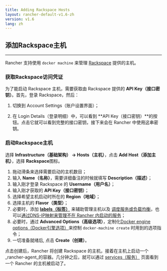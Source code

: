 ```yaml
---
title: Adding Rackspace Hosts
layout: rancher-default-v1.6-zh
version: v1.6
lang: zh
---
```


## 添加Rackspace主机
---

Rancher 支持使用 `docker machine` 来管理 [Rackspace](http://www.rackspace.com/)  提供的主机。

### 获取Rackspace访问凭证

为了能启动 Rackspace 主机，需要获取由 Rackspace 提供的 **API Key（接口密钥）**。首先，登录 Rackspace，然后：

1. 切换到 Account Settings（账户设置界面）；

2. 在 Login Details（登录明细）中，可以看到 **API Key（接口密钥）**的按钮。点击它就可以看到完整的接口密钥，接下来会在 Rancher 中使用这串密钥。

### 启动Rackspace主机

选择 **Infrastructure（基础架构） -> Hosts（主机）**，点击 **Add Host（添加主机）**，选择 **Rackspace**图标。


1. 拖动滑条来选择需要启动的主机数目；
2. 输入 **Name（名称）**，需要详细备注的时候就填写 **Description（描述）**；
3. 输入刚才登录 Rackspace 的 **Username（用户名）**；
4. 输入刚才获取的 **API Key（接口密钥）**；
5. 选择希望主机启动时所在的 **Region（地域）**；
6. 选择主机的 **Flavor（类型）**；
7. 必要时，添加 **[labels（标签）]({{site.baseurl}}/rancher/{{page.version}}/{{page.lang}}/hosts/#labels)** 来辅助管理主机以及 [调度服务或负载均衡]({{site.baseurl}}/rancher/{{page.version}}/{{page.lang}}/cattle/scheduling/)，也可以[通过DNS-IP映射来管理不在 Rancher 内启动的服务]({{site.baseurl}}/rancher/{{page.version}}/{{page.lang}}/cattle/external-dns-service/#using-a-specific-ip-for-external-dns)；
8. 必要时，通过 **Advanced Options（高级选项）**，定制化[Docker engine options（Docker引擎选项）](https://docs.docker.com/machine/reference/create/#specifying-configuration-options-for-the-created-docker-engine)来控制 `docker-machine create` 时用到的选项指令；
9. 一切准备就绪后, 点击 **Create（创建）**。

点击创建后，Rancher 将创建 Rackspace 的主机，接着在主机上启动一个 _rancher-agent_的容器。几分钟之后，就可以通过 [services（服务）]({{site.baseurl}}/rancher/{{page.version}}/{{page.lang}}/cattle/adding-services/) 页面看到一个 Rancher 的主机被启动了。
